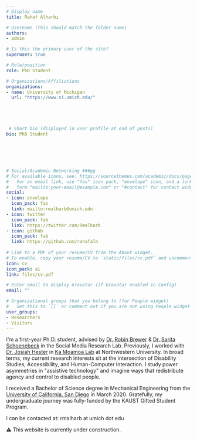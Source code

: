 ```yaml
---
# Display name
title: Rahaf Alharbi

# Username (this should match the folder name)
authors:
- admin

# Is this the primary user of the site?
superuser: true

# Role/position
role: PhD Student

# Organizations/Affiliations
organizations:
- name: University of Michigan
  url: "https://www.si.umich.edu/"





 # Short bio (displayed in user profile at end of posts)
bio: PhD Student




   

# Social/Academic Networking ###gg
# For available icons, see: https://sourcethemes.com/academic/docs/page-builder/#icons
#   For an email link, use "fas" icon pack, "envelope" icon, and a link in the
#   form "mailto:your-email@example.com" or "#contact" for contact widget.
social:
- icon: envelope
  icon_pack: fas
  link: mailto:rmalharb@umich.edu
- icon: twitter
  icon_pack: fab
  link: https://twitter.com/Rmalharb
- icon: github
  icon_pack: fab
  link: https://github.com/rahafalh
  
# Link to a PDF of your resume/CV from the About widget.
# To enable, copy your resume/CV to `static/files/cv.pdf` and uncomment the lines below.
icon: cv
icon_pack: ai
link: files/cv.pdf

# Enter email to display Gravatar (if Gravatar enabled in Config)
email: ""

# Organizational groups that you belong to (for People widget)
#   Set this to `[]` or comment out if you are not using People widget.
user_groups:
- Researchers
- Visitors
---
```

I'm a first-year Ph.D. student, advised by <a href="http://robinbrewer.com/">Dr. Robin Brewer</a> & <a href="https://yardi.people.si.umich.edu/">Dr. Sarita Schoenebeck</a> in the Social Media Research Lab. Previously, I worked with <a href="https://josiahhester.com/cv/">Dr. Josiah Hester</a> in <a href="http://kamoamoa.eecs.northwestern.edu/">Ka Moamoa Lab</a> at Northwestern University. In broad terms, my current research interests sit at the intersection of Disability Studies, Accessibility, and Human-Computer Interaction. I study power asymmetries in "assistive technology" and imagine ways that redistribute agency and control to disabled people. 

I received a Bachelor of Science degree in Mechanical Engineering from the <a href="https://ucsd.edu/">University of California, San Diego</a> in March 2020. Gratefully, my undergraduate journey was fully-funded by the KAUST Gifted Student Program. 

I can be contacted at: rmalharb at umich dot edu 

⚠️ This website is currently under construction.








